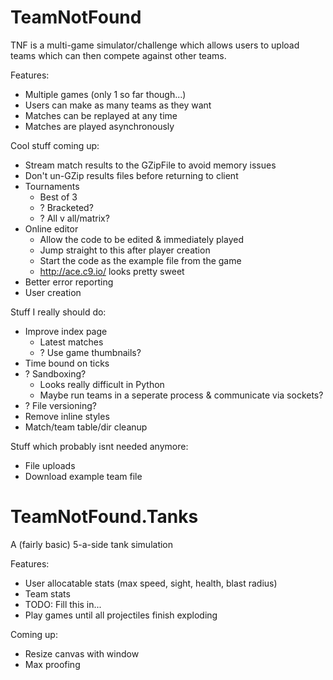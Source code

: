 TeamNotFound
============

TNF is a multi-game simulator/challenge which allows users to upload teams which
can then compete against other teams.

Features:
  * Multiple games (only 1 so far though...)
  * Users can make as many teams as they want
  * Matches can be replayed at any time
  * Matches are played asynchronously

Cool stuff coming up:
  * Stream match results to the GZipFile to avoid memory issues
  * Don't un-GZip results files before returning to client
  * Tournaments
    * Best of 3
    * ? Bracketed?
    * ? All v all/matrix?
  * Online editor
    * Allow the code to be edited & immediately played
    * Jump straight to this after player creation
    * Start the code as the example file from the game
    * http://ace.c9.io/ looks pretty sweet
  * Better error reporting
  * User creation

Stuff I really should do:
  * Improve index page
    * Latest matches
    * ? Use game thumbnails?
  * Time bound on ticks
  * ? Sandboxing?
    * Looks really difficult in Python
    * Maybe run teams in a seperate process & communicate via sockets?
  * ? File versioning?
  * Remove inline styles
  * Match/team table/dir cleanup

Stuff which probably isnt needed anymore:
  * File uploads
  * Download example team file


TeamNotFound.Tanks
==================

A (fairly basic) 5-a-side tank simulation

Features:
  * User allocatable stats (max speed, sight, health, blast radius)
  * Team stats
  * TODO: Fill this in...
  * Play games until all projectiles finish exploding

Coming up:
  * Resize canvas with window
  * Max proofing
